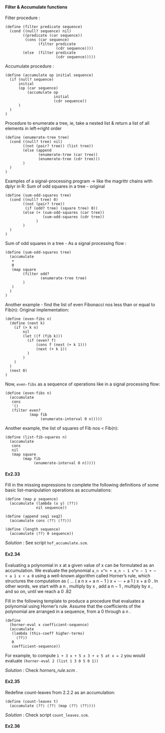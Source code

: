 #### Filter & Accumulate functions

Filter procedure :
```
(define (filter predicate sequence)
  (cond ((null? sequence) nil)
        ((predicate (car sequence))
         (cons (car sequence)
               (filter predicate 
                       (cdr sequence))))
        (else  (filter predicate 
                       (cdr sequence)))))
```

Accumulate procedure :
```
(define (accumulate op initial sequence)
  (if (null? sequence)
      initial
      (op (car sequence)
          (accumulate op 
                      initial 
                      (cdr sequence))
      )
  )
)
```
Procedure to enumerate a tree, ie, take a nested list & return a list of all elements in left->right order
```
(define (enumerate-tree tree)
  (cond ((null? tree) nil)
        ((not (pair? tree)) (list tree))
        (else (append 
               (enumerate-tree (car tree))
               (enumerate-tree (cdr tree)))
        )
  )
)
```

Examples of a signal-processing program -> like the magrittr chains with dplyr in R:
Sum of odd squares in a tree - original
```
(define (sum-odd-squares tree)
  (cond ((null? tree) 0)
        ((not (pair? tree))
         (if (odd? tree) (square tree) 0))
        (else (+ (sum-odd-squares (car tree))
                 (sum-odd-squares (cdr tree))
              )
        )
  )
)
```
Sum of odd squares in a tree - As a signal processing flow :
```
(define (sum-odd-squares tree)
  (accumulate 
   +
   0
   (map square
        (filter odd?
                (enumerate-tree tree)
        )
   )
  )
)
```

Another example - find the list of even Fibonacci nos less than or equal to Fib(n):
Original implementation:
```
(define (even-fibs n)
  (define (next k)
    (if (> k n)
        nil
        (let ((f (fib k)))
          (if (even? f)
              (cons f (next (+ k 1)))
              (next (+ k 1))
          )
        )
    )
  )
  (next 0)
)
```
Now, `even-fibs` as a sequence of operations like in a signal processing flow:
```
(define (even-fibs n)
  (accumulate 
   cons
   '()
   (filter even?
           (map fib
                (enumerate-interval 0 n)))))
```

Another example, the list of squares of Fib nos < Fib(n):
```
(define (list-fib-squares n)
  (accumulate 
   cons
   nil
   (map square
        (map fib
             (enumerate-interval 0 n)))))
```

#### Ex2.33

Fill in the missing expressions to complete the following definitions of some basic list-manipulation operations as accumulations:
```
(define (map p sequence)
  (accumulate (lambda (x y) ⟨??⟩) 
              nil sequence))

(define (append seq1 seq2)
  (accumulate cons ⟨??⟩ ⟨??⟩))

(define (length sequence)
  (accumulate ⟨??⟩ 0 sequence))
```

_Solution_ : See script `hof_accumulate.scm`.


#### Ex2.34

Evaluating a polynomial in x at a given value of x can be formulated as an accumulation. We evaluate the polynomial
`a_n x^n + a_n − 1 x^n − 1 + ⋯ + a 1 x + a 0`
using a well-known algorithm called Horner’s rule, which structures the computation as
( … ( a n x + a n − 1 ) x + ⋯ + a 1 ) x + a 0 .
In other words, we start with a n , multiply by x , add a n − 1 , multiply by x , and so on, until we reach a 0 .82

Fill in the following template to produce a procedure that evaluates a polynomial using Horner’s rule. Assume that the coefficients of the polynomial are arranged in a sequence, from a 0 through a n .
```
(define 
  (horner-eval x coefficient-sequence)
  (accumulate 
   (lambda (this-coeff higher-terms)
     ⟨??⟩)
   0
   coefficient-sequence))
```
For example, to compute `1 + 3 x + 5 x 3 + x 5 at x = 2` you would evaluate
`(horner-eval 2 (list 1 3 0 5 0 1))`

_Solution_ : Check _horners_rule.scm_ .


#### Ex2.35

Redefine count-leaves from 2.2.2 as an accumulation:
```
(define (count-leaves t)
  (accumulate ⟨??⟩ ⟨??⟩ (map ⟨??⟩ ⟨??⟩)))
```

_Solution_ : Check script `count_leaves.scm`.


#### Ex2.36

